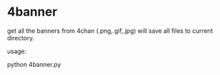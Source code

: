 4banner
=======

get all the banners from 4chan (.png,.gif,.jpg)
will save all files to current directory. 

usage:

python 4banner.py
